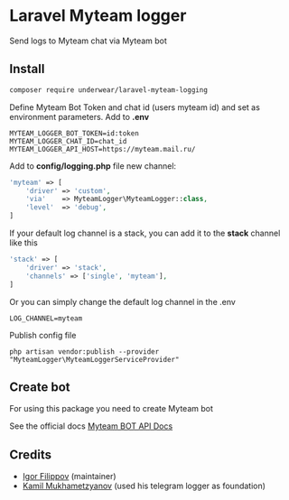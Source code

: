 # Laravel Myteam logger

Send logs to Myteam chat via Myteam bot

## Install

```bash
composer require underwear/laravel-myteam-logging
```

Define Myteam Bot Token and chat id (users myteam id) and set as environment parameters.
Add to <b>.env</b> 

```
MYTEAM_LOGGER_BOT_TOKEN=id:token
MYTEAM_LOGGER_CHAT_ID=chat_id
MYTEAM_LOGGER_API_HOST=https://myteam.mail.ru/
```


Add to <b>config/logging.php</b> file new channel:

```php
'myteam' => [
    'driver' => 'custom',
    'via'    => MyteamLogger\MyteamLogger::class,
    'level'  => 'debug',
]
```

If your default log channel is a stack, you can add it to the <b>stack</b> channel like this
```php
'stack' => [
    'driver' => 'stack',
    'channels' => ['single', 'myteam'],
]
```

Or you can simply change the default log channel in the .env 
```
LOG_CHANNEL=myteam
```

Publish config file
```
php artisan vendor:publish --provider "MyteamLogger\MyteamLoggerServiceProvider"
```

## Create bot

For using this package you need to create Myteam bot

See the official docs [Myteam BOT API Docs](https://myteam.mail.ru/botapi/)

## Credits
* [Igor Filippov](https://github.com/underwear) (maintainer)
* [Kamil Mukhametzyanov](https://github.com/GrKamil) (used his telegram logger as foundation)
